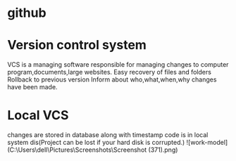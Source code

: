 # github
# Version control system
VCS is a managing software responsible for managing changes to computer program,documents,large websites.
Easy recovery of files and folders
Rollback to previous version
Inform about who,what,when,why changes have been made.
# Local VCS
changes are stored in database along with timestamp
code is in local system
dis(Project can be lost if your hard disk is corrupted.)
![work-model](C:\Users\dell\Pictures\Screenshots\Screenshot (371).png)
